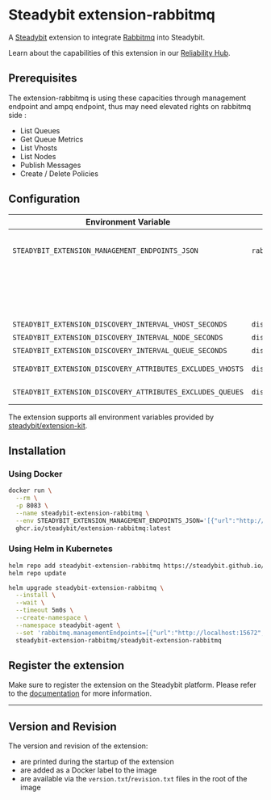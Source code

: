 # Steadybit extension-rabbitmq

A [Steadybit](https://www.steadybit.com/) extension to integrate [Rabbitmq](https://www.rabbitmq.com/) into Steadybit.

Learn about the capabilities of this extension in
our [Reliability Hub](https://hub.steadybit.com/extension/com.steadybit.extension_rabbitmq).

## Prerequisites

The extension-rabbitmq is using these capacities through management endpoint and ampq endpoint, thus may need elevated
rights on rabbitmq side :

- List Queues
- Get Queue Metrics
- List Vhosts
- List Nodes
- Publish Messages
- Create / Delete Policies

## Configuration

| Environment Variable                                       | Helm value                            | Meaning                                                                                                                                                                                               | Required | Default |
|------------------------------------------------------------|---------------------------------------|-------------------------------------------------------------------------------------------------------------------------------------------------------------------------------------------------------|----------|---------|
| `STEADYBIT_EXTENSION_MANAGEMENT_ENDPOINTS_JSON`            | `rabbitmq.managementEndpoints`        | JSON array describing all RabbitMQ clusters and their management and AMQP endpoints. Each object must include `url`, `username`, `password`, and an `amqp` object with its own connection parameters. | yes      |         |
|                                                            |                                       | Example:<br>`[{"url":"https://mq-0.ns.svc:15672","username":"admin","password":"s3cr3t","amqp":{"url":"amqps://mq-0.ns.svc:5671","vhost":"/","insecureSkipVerify":false}}]`                           |          |         | | no       |         |
| `STEADYBIT_EXTENSION_DISCOVERY_INTERVAL_VHOST_SECONDS`     | `discovery.interval.vhost`            | Interval (in seconds) for discovering RabbitMQ cluster nodes.                                                                                                                                         | no       | `30`    |
| `STEADYBIT_EXTENSION_DISCOVERY_INTERVAL_NODE_SECONDS`      | `discovery.interval.node`             | Interval (in seconds) for discovering RabbitMQ vhosts.                                                                                                                                                | no       | `30`    |
| `STEADYBIT_EXTENSION_DISCOVERY_INTERVAL_QUEUE_SECONDS`     | `discovery.interval.queue`            | Interval (in seconds) for discovering RabbitMQ queues.                                                                                                                                                | no       | `120`   |
| `STEADYBIT_EXTENSION_DISCOVERY_ATTRIBUTES_EXCLUDES_VHOSTS` | `discovery.attributes.excludes.vhost` | List of Vhost attributes to exclude during discovery. Checked by key equality and supporting trailing `"*"`.                                                                                          | no       |         |
| `STEADYBIT_EXTENSION_DISCOVERY_ATTRIBUTES_EXCLUDES_QUEUES` | `discovery.attributes.excludes.queue` | List of Queue attributes to exclude during discovery. Checked by key equality and supporting trailing `"*"`.                                                                                          | no       |         |

The extension supports all environment variables provided
by [steadybit/extension-kit](https://github.com/steadybit/extension-kit#environment-variables).

## Installation

### Using Docker

```sh
docker run \
  --rm \
  -p 8083 \
  --name steadybit-extension-rabbitmq \
  --env STEADYBIT_EXTENSION_MANAGEMENT_ENDPOINTS_JSON='[{"url":"http://localhost:15672","username":"guest","password":"guest","amqp":{"url":"amqp://localhost:5672","vhost":"/"}}]' \
  ghcr.io/steadybit/extension-rabbitmq:latest
```

### Using Helm in Kubernetes

```sh
helm repo add steadybit-extension-rabbitmq https://steadybit.github.io/extension-rabbitmq
helm repo update

helm upgrade steadybit-extension-rabbitmq \
  --install \
  --wait \
  --timeout 5m0s \
  --create-namespace \
  --namespace steadybit-agent \
  --set 'rabbitmq.managementEndpoints=[{"url":"http://localhost:15672","username":"guest","password":"guest","amqp":{"url":"amqp://localhost:5672","vhost":"/"}}]' \
  steadybit-extension-rabbitmq/steadybit-extension-rabbitmq
```

## Register the extension

Make sure to register the extension on the Steadybit platform. Please refer to
the [documentation](https://docs.steadybit.com/integrate-with-steadybit/extensions/extension-installation) for more
information.

---

## Version and Revision

The version and revision of the extension:

- are printed during the startup of the extension
- are added as a Docker label to the image
- are available via the `version.txt`/`revision.txt` files in the root of the image
